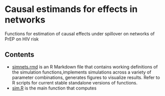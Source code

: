 # Causal estimands for effects in networks
Functions for estimation of causal effects under spillover on networks of PrEP on HIV risk
## Contents 
* [simnets.rmd](/simnets.rmd) is an R Markdown file that contains working definitions of the simulation functions,implements simulations across a variety of parameter combinations, generates figures to visualize results. Refer to R scripts for current stable standalone versions of functions.
* [sim.R](/sim.R) is the main function that computes 


